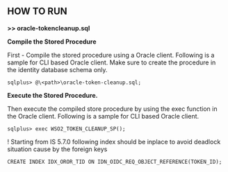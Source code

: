 ## **HOW TO RUN**

**>> oracle-tokencleanup.sql**


**Compile the Stored Procedure**

First - Compile the stored procedure using a Oracle client. Following is a sample for CLI based Oracle client.
Make sure to create the procedure in the identity database schema only.

```
sqlplus> @\<path>\oracle-token-cleanup.sql;
```

**Execute the Stored Procedure.**

Then execute the compiled store procedure by using the exec function in the Oracle client. Following is a sample for CLI based Oracle client.

```
sqlplus> exec WSO2_TOKEN_CLEANUP_SP();
```

! Starting from IS 5.7.0 following index should be inplace to avoid deadlock situation cause by the foreign keys
```
CREATE INDEX IDX_OROR_TID ON IDN_OIDC_REQ_OBJECT_REFERENCE(TOKEN_ID);
```
